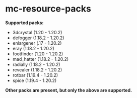 # mc-resource-packs

**Supported packs:**
- 3dcrystal (1.20 - 1.20.2)
- defogger (1.18.2 - 1.20.2)
- enlargener (.17 - 1.20.2)
- eray (1.18.2 - 1.20.2)
- footfinder (1.20 - 1.20.2)
- mad_hatter (1.18.2 - 1.20.2)
- radially (1.18.2 - 1.20.2)
- revealer (1.18.2 - 1.20.2)
- rotbar (1.19.4 - 1.20.2)
- spice (1.19.4 - 1.20.2)

**Other packs are present, but only the above are supported.**
